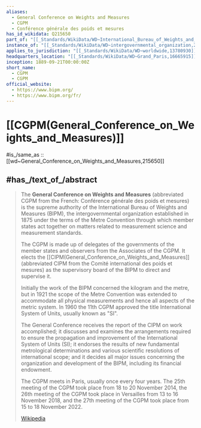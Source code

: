 ```yaml
---
aliases:
  - General Conference on Weights and Measures
  - CGPM
  - Conférence générale des poids et mesures
has_id_wikidata: Q215650
part_of: "[[_Standards/WikiData/WD~International_Bureau_of_Weights_and_Measures,229478]]"
instance_of: "[[_Standards/WikiData/WD~intergovernmental_organization,245065]]"
applies_to_jurisdiction: "[[_Standards/WikiData/WD~worldwide,13780930]]"
headquarters_location: "[[_Standards/WikiData/WD~Grand_Paris,16665915]]"
inception: 1889-09-21T00:00:00Z
short_name:
  - CGPM
  - CGPM
official_website:
  - https://www.bipm.org/
  - https://www.bipm.org/fr/
---
```


# [[CGPM(General_Conference_on_Weights_and_Measures)]] 

#is_/same_as :: [[wd~General_Conference_on_Weights_and_Measures,215650]] 

## #has_/text_of_/abstract 

> The **General Conference on Weights and Measures** 
> (abbreviated CGPM from the French: Conférence générale des poids et mesures) 
> is the supreme authority of the International Bureau of Weights and Measures (BIPM), 
> the intergovernmental organization established in 1875 
> under the terms of the Metre Convention 
> through which member states act together on matters 
> related to measurement science and measurement standards. 
> 
> The CGPM is made up of delegates of the governments of the member states 
> and observers from the Associates of the CGPM. 
> It elects the [[CIPM(General_Conference_on_Weights_and_Measures]] 
> (abbreviated CIPM from the Comité international des poids et mesures) 
> as the supervisory board of the BIPM to direct and supervise it.
>
> Initially the work of the BIPM concerned the kilogram and the metre, but in 1921 the scope of the Metre Convention  was extended to accommodate all physical measurements and hence all aspects of the metric system. In 1960 the 11th CGPM approved the title International System of Units, usually known as "SI".
>
> The General Conference receives the report of the CIPM on work accomplished; it discusses and examines the arrangements required to ensure the propagation and improvement of the International System of Units (SI); it endorses the results of new fundamental metrological determinations and various scientific resolutions of international scope; and it decides all major issues concerning the organization and development of the BIPM, including its financial endowment.
>
> The CGPM meets in Paris, usually once every four years. The 25th meeting of the CGPM took place from 18 to 20 November 2014, the 26th meeting of the CGPM took place in Versailles from 13 to 16 November 2018, and the 27th meeting of the CGPM took place from 15 to 18 November 2022.
>
> [Wikipedia](https://en.wikipedia.org/wiki/General%20Conference%20on%20Weights%20and%20Measures) 

